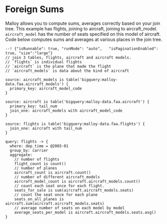# Foreign Sums
Malloy allows you to compute sums, averages correctly based on your join tree.  This example has flights, joining to aircraft, joining to aircraft_model.
`aircraft_model` has the number of seats specified on this model of aircraft.  Code below computes sums and averages at various places in the join tree.

```malloy
--! {"isRunnable": true, "runMode": "auto",   "isPaginationEnabled": true, "size":"large"}
// join 3 tables, flights, aircraft and aircraft models.
// `flights` is individual flights
// `aircraft` is the plane that made the flight
// `aircraft_models` is data about the kind of aircraft

source: aircraft_models is table('bigquery:malloy-data.faa.aircraft_models') {
  primary_key: aircraft_model_code
}

source: aircraft is table('bigquery:malloy-data.faa.aircraft') {
  primary_key: tail_num
  join_one: aircraft_models with aircraft_model_code
}

source: flights is table('bigquery:malloy-data.faa.flights') {
  join_one: aircraft with tail_num
}

query: flights -> {
  where: dep_time = @2003-01
  group_by: carrier
  aggregate:
    // number of flights
    flight_count is count()
    // number of planes
    aircraft_count is aircraft.count()
    // number of different aircraft_models
    aircraft_model_count is aircraft.aircraft_models.count()
    // count each seat once for each flight.
    seats_for_sale is sum(aircraft.aircraft_models.seats)
    // count the seat once for each plane
    seats_on_all_planes is aircraft.sum(aircraft.aircraft_models.seats)
    // average number of seats on each model by model
    average_seats_per_model is aircraft.aircraft_models.seats.avg()
}
```
